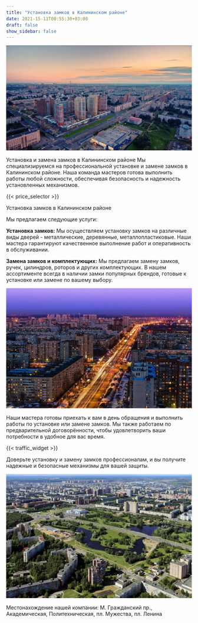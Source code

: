 ```yaml
---
title: "Установка замков в Калининском районе"
date: 2021-15-11T00:55:30+03:00 
draft: false 
show_sidebar: false
---
```


![Установка замков в Калининском районе](Kalininsky1.jpg)

Установка и замена замков в Калининском районе
Мы специализируемся на профессиональной установке и замене замков в Калининском районе. Наша команда мастеров готова выполнить работы любой сложности, обеспечивая безопасность и надежность установленных механизмов.

{{< price_selector >}}

Установка замков в Калининском районе

Мы предлагаем следующие услуги:

**Установка замков:** Мы осуществляем установку замков на различные виды дверей - металлические, деревянные, металлопластиковые. Наши мастера гарантируют качественное выполнение работ и оперативность в обслуживании.

**Замена замков и комплектующих:** Мы предлагаем замену замков, ручек, цилиндров, роторов и других комплектующих. В нашем ассортименте всегда в наличии замки популярных брендов, готовые к установке или замене по вашему выбору.

![Установка замков в Калининском районе](Kalininsky2.jpg)

Наши мастера готовы приехать к вам в день обращения и выполнить работы по установке или замене замков. Мы также работаем по предварительной договорённости, чтобы удовлетворить ваши потребности в удобное для вас время.

{{< traffic_widget >}}

Доверьте установку и замену замков профессионалам, и вы получите надежные и безопасные механизмы для вашей защиты.

![Установка замков в Калининском районе](Kalininsky3.jpg)

Местонахождение нашей компании:
М. Гражданский пр., Академическая, Политехническая, пл. Мужества, пл. Ленина